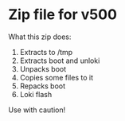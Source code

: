 # Zip file for v500
What this zip does:
 1. Extracts to /tmp
 2. Extracts boot and unloki
 3. Unpacks boot 
 4. Copies some files to it
 5. Repacks boot
 6. Loki flash
 
Use with caution!
